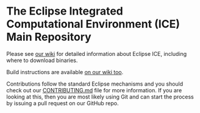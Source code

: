 # The Eclipse Integrated Computational Environment (ICE) Main Repository

Please see [our wiki](https://wiki.eclipse.org/ICE) for detailed information about Eclipse ICE, including where to download binaries.

Build instructions are available [on our wiki too](http://wiki.eclipse.org/ICE_Build_Instructions).

Contributions follow the standard Eclipse mechanisms and you should check out our [CONTRIBUTING.md](https://github.com/eclipse/ice/blob/master/CONTRIBUTING.md) file for more information. If you are looking at this, then you are most likely using Git and can start the process by issuing 
a pull request on our GitHub repo.

